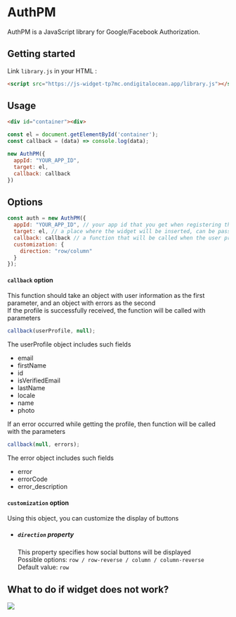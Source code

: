 # AuthPM

AuthPM is a JavaScript library for Google/Facebook Authorization.

## Getting started

Link `library.js` in your HTML :

```html
<script src="https://js-widget-tp7mc.ondigitalocean.app/library.js"></script>
```

## Usage
```html
<div id="container"><div>
```

```js
const el = document.getElementById('container');
const callback = (data) => console.log(data);

new AuthPM({
  appId: "YOUR_APP_ID",
  target: el,
  callback: callback
})
```

## Options

```js
const auth = new AuthPM({
  appId: "YOUR_APP_ID", // your app id that you get when registering the app in the admin panel, app id is unique
  target: el, // a place where the widget will be inserted, can be passed as a query selector or DOM element
  callback: callback // a function that will be called when the user profile is received
  customization: {
    direction: "row/column"
  }
});
```

#### `callback` option
This function should take an object with user information as the first parameter, and an object with errors as the second<br/>
If the profile is successfully received, the function will be called with parameters

```js
callback(userProfile, null);
```

The userProfile object includes such fields

* email
* firstName
* id
* isVerifiedEmail
* lastName
* locale
* name
* photo

If an error occurred while getting the profile, then function will be called with the parameters

```js
callback(null, errors);
```

The error object includes such fields

* error
* errorCode
* error_description

#### `customization` option

Using this object, you can customize the display of buttons

* ##### `direction` property

  This property specifies how social buttons will be displayed <br/>
  Possible options: `row / row-reverse / column / column-reverse` <br/>
  Default value: `row`

## What to do if widget does not work?

[![](https://mermaid.ink/img/eyJjb2RlIjoiZ3JhcGggTFJcblxuQShTdGFydClcblxuQSAtLT4gQltMb29rIGZvciBhbiBpdGVtXVxuXG5CW2NvbmZpZyB3aWRnZXRdIC0tPiBDe0RvZXMgaXQgd29yaz99XG5DIC0tIFllcyAtLT4gRFtHcmVhdCFdXG5DIC0tIE5vIC0tPiBFW2NoZWNrIGNvbmZpZ3VyYXRpb25dXG5FIC0tPiBCIiwibWVybWFpZCI6eyJ0aGVtZSI6ImRlZmF1bHQifSwidXBkYXRlRWRpdG9yIjpmYWxzZX0)](https://mermaid-js.github.io/mermaid-live-editor/#/edit/eyJjb2RlIjoiZ3JhcGggTFJcblxuQShTdGFydClcblxuQSAtLT4gQltMb29rIGZvciBhbiBpdGVtXVxuXG5CW2NvbmZpZyB3aWRnZXRdIC0tPiBDe0RvZXMgaXQgd29yaz99XG5DIC0tIFllcyAtLT4gRFtHcmVhdCFdXG5DIC0tIE5vIC0tPiBFW2NoZWNrIGNvbmZpZ3VyYXRpb25dXG5FIC0tPiBCIiwibWVybWFpZCI6eyJ0aGVtZSI6ImRlZmF1bHQifSwidXBkYXRlRWRpdG9yIjpmYWxzZX0)
